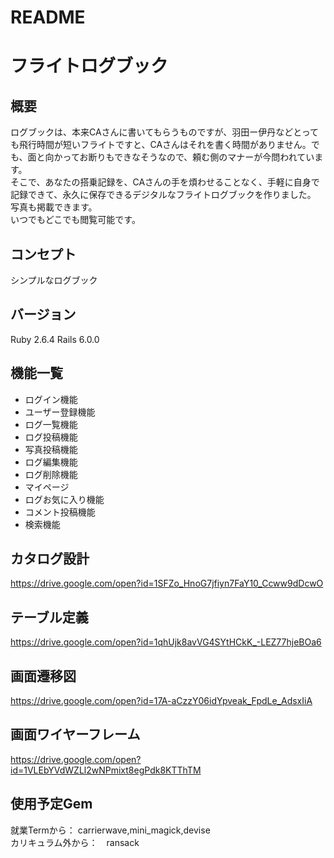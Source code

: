 # README

# フライトログブック

## 概要
ログブックは、本来CAさんに書いてもらうものですが、羽田ー伊丹などとっても飛行時間が短いフライトですと、CAさんはそれを書く時間がありません。でも、面と向かってお断りもできなそうなので、頼む側のマナーが今問われています。  
そこで、あなたの搭乗記録を、CAさんの手を煩わせることなく、手軽に自身で記録できて、永久に保存できるデジタルなフライトログブックを作りました。  
写真も掲載できます。  
いつでもどこでも閲覧可能です。

## コンセプト
シンプルなログブック

## バージョン
Ruby 2.6.4
Rails 6.0.0

## 機能一覧
- ログイン機能	
- ユーザー登録機能	
- ログ一覧機能	
- ログ投稿機能	
- 写真投稿機能	
- ログ編集機能	
- ログ削除機能	
- マイページ	
- ログお気に入り機能
- コメント投稿機能
- 検索機能

## カタログ設計
https://drive.google.com/open?id=1SFZo_HnoG7jfiyn7FaY10_Ccww9dDcwO

## テーブル定義
https://drive.google.com/open?id=1qhUjk8avVG4SYtHCkK_-LEZ77hjeBOa6

## 画面遷移図
https://drive.google.com/open?id=17A-aCzzY06idYpveak_FpdLe_AdsxIiA

## 画面ワイヤーフレーム
https://drive.google.com/open?id=1VLEbYVdWZLl2wNPmixt8egPdk8KTThTM

## 使用予定Gem
就業Termから： carrierwave,mini_magick,devise  
カリキュラム外から：　ransack  
